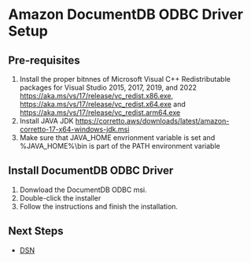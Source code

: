 # Amazon DocumentDB ODBC Driver Setup

## Pre-requisites
1. Install the proper bitnnes of Microsoft Visual C++ Redistributable packages for Visual Studio 2015, 2017, 2019, and 2022 https://aka.ms/vs/17/release/vc_redist.x86.exe, https://aka.ms/vs/17/release/vc_redist.x64.exe and https://aka.ms/vs/17/release/vc_redist.arm64.exe
2. Install JAVA JDK https://corretto.aws/downloads/latest/amazon-corretto-17-x64-windows-jdk.msi
3. Make sure that JAVA_HOME envrionment variable is set and %JAVA_HOME%\bin is part of the PATH environment variable

## Install DocumentDB ODBC Driver
1. Donwload the DocumentDB ODBC msi.
2. Double-click the installer
3. Follow the instructions and finish the installation.

## Next Steps

- [DSN](dsn-configuration.md)